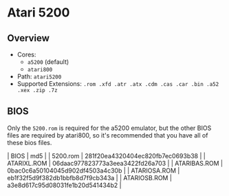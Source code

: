 # Atari 5200


## Overview

- Cores:
  - `a5200` (default)
  - `atari800`
- Path: `atari5200`
- Supported Extensions: `.rom .xfd .atr .atx .cdm .cas .car .bin .a52 .xex .zip .7z`

## BIOS

Only the `5200.rom` is required for the a5200 emulator, but the other BIOS files are required by atari800, so it's recommended that you have all of these bios files.

| BIOS         | md5                              |
| 5200.rom     | 281f20ea4320404ec820fb7ec0693b38 |
| ATARIXL.ROM  | 06daac977823773a3eea3422fd26a703 |
| ATARIBAS.ROM | 0bac0c6a50104045d902df4503a4c30b |
| ATARIOSA.ROM | eb1f32f5d9f382db1bbfb8d7f9cb343a |
| ATARIOSB.ROM | a3e8d617c95d08031fe1b20d541434b2 |
